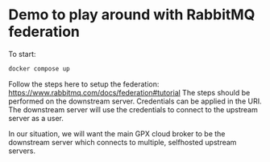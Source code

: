 # Demo to play around with RabbitMQ federation
To start:
```bash
docker compose up
```

Follow the steps here to setup the federation: https://www.rabbitmq.com/docs/federation#tutorial
The steps should be performed on the downstream server. Credentials can be applied in the URI.
The downstream server will use the credentials to connect to the upstream server as a user.

In our situation, we will want the main GPX cloud broker to be the downstream server which
connects to multiple, selfhosted upstream servers.